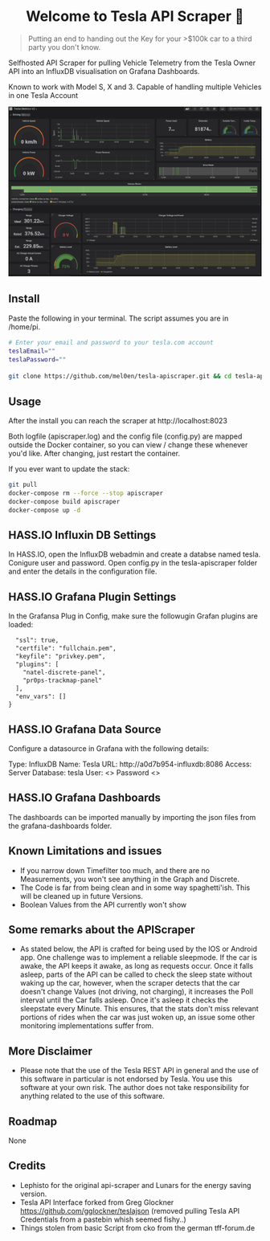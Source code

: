 <h1 align="center">Welcome to Tesla API Scraper 👋</h1>

> Putting an end to handing out the Key for your >$100k car to a third party you don't know.

Selfhosted API Scraper for pulling Vehicle Telemetry from the Tesla Owner API into an InfluxDB visualisation on Grafana Dashboards.

Known to work with Model S, X and 3. Capable of handling multiple Vehicles in one Tesla Account

![Driving Dashboard](https://raw.githubusercontent.com/lunars/tesla-apiscraper/master/screenshots/teslametrics_v2_1.png)

## Install

Paste the following in your terminal. The script assumes you are in /home/pi.

```bash
# Enter your email and password to your tesla.com account
teslaEmail=""
teslaPassword=""

git clone https://github.com/mel0en/tesla-apiscraper.git && cd tesla-apiscraper && bash install.sh $teslaEmail $teslaPassword
```

## Usage

After the install you can reach the scraper at http://localhost:8023

Both logfile (apiscraper.log) and the config file (config.py) are mapped outside the Docker container, so you can view / change these whenever you'd like. After changing, just restart the container.

If you ever want to update the stack:

```bash
git pull
docker-compose rm --force --stop apiscraper
docker-compose build apiscraper
docker-compose up -d
```

## HASS.IO Influxin DB Settings

In HASS.IO, open the InfluxDB webadmin and create a databse named tesla. Conigure user and password. Open config.py in the tesla-apiscraper folder and enter the details in the configuration file.

## HASS.IO Grafana Plugin Settings

In the Grafansa Plug in Config, make sure the followugin Grafan plugins are loaded:

```{
  "ssl": true,
  "certfile": "fullchain.pem",
  "keyfile": "privkey.pem",
  "plugins": [
    "natel-discrete-panel",
    "pr0ps-trackmap-panel"
  ],
  "env_vars": []
}
```

## HASS.IO Grafana Data Source

Configure a datasource in Grafana with the following details:

Type: InfluxDB
Name: Tesla
URL: http://a0d7b954-influxdb:8086
Access: Server
Database: tesla
User: <<what you configured>>
Password <<what you configured>>

## HASS.IO Grafana Dashboards

The dashboards can be imported manually by importing the json files from the grafana-dashboards folder.

## Known Limitations and issues

- If you narrow down Timefilter too much, and there are no Measurements, you won't see anything in the Graph and Discrete.
- The Code is far from being clean and in some way spaghetti'ish. This will be cleaned up in future Versions.
- Boolean Values from the API currently won't show

## Some remarks about the APIScraper

- As stated below, the API is crafted for being used by the IOS or Android app. One challenge was to implement a reliable sleepmode. If the car is awake, the API keeps it awake, as long as requests occur. Once it falls asleep, parts of the API can be called to check the sleep state without waking up the car, however, when the scraper detects that the car doesn't change Values (not driving, not charging), it increases the Poll interval until the Car falls asleep. Once it's asleep it checks the sleepstate every Minute. This ensures, that the stats don't miss relevant portions of rides when the car was just woken up, an issue some other monitoring implementations suffer from.

## More Disclaimer

- Please note that the use of the Tesla REST API in general and the use of this software in particular is not endorsed by Tesla. You use this software at your own risk. The author does not take responsibility for anything related to the use of this software.

## Roadmap

None

## Credits

- Lephisto for the original api-scraper and Lunars for the energy saving version.
- Tesla API Interface forked from Greg Glockner https://github.com/gglockner/teslajson (removed pulling Tesla API Credentials from a pastebin whish seemed fishy..)
- Things stolen from basic Script from cko from the german tff-forum.de
